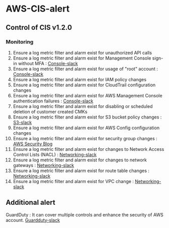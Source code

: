 # AWS-CIS-alert

## Control of CIS v1.2.0

### Monitoring
1. Ensure a log metric filter and alarm exist for unauthorized API calls
2. Ensure a log metric filter and alarm exist for Management Console sign-in without MFA : [Console-slack](https://github.com/4ndersonLin/Console-slack)
3. Ensure a log metric filter and alarm exist for usage of "root" account : [Console-slack](https://github.com/4ndersonLin/Console-slack)
4. Ensure a log metric filter and alarm exist for IAM policy changes
5. Ensure a log metric filter and alarm exist for CloudTrail configuration changes
6. Ensure a log metric filter and alarm exist for AWS Management Console authentication failures : [Console-slack](https://github.com/4ndersonLin/Console-slack)
7. Ensure a log metric filter and alarm exist for disabling or scheduled deletion of customer created CMKs
8. Ensure a log metric filter and alarm exist for S3 bucket policy changes : [S3-slack](https://github.com/4ndersonLin/S3-slack)
9. Ensure a log metric filter and alarm exist for AWS Config configuration changes
10. Ensure a log metric filter and alarm exist for security group changes : [AWS Security Blog](https://aws.amazon.com/tw/blogs/security/how-to-automatically-revert-and-receive-notifications-about-changes-to-your-amazon-vpc-security-groups/)
11. Ensure a log metric filter and alarm exist for changes to Network Access Control Lists (NACL) : [Networking-slack](https://github.com/4ndersonLin/Networking-slack)
12. Ensure a log metric filter and alarm exist for changes to network gateways : [Networking-slack](https://github.com/4ndersonLin/Networking-slack)
13. Ensure a log metric filter and alarm exist for route table changes : [Networking-slack](https://github.com/4ndersonLin/Networking-slack)
14. Ensure a log metric filter and alarm exist for VPC change : [Networking-slack](https://github.com/4ndersonLin/Networking-slack)

## Additional alert
GuardDuty : It can cover multiple controls and enhance the security of AWS account. [Guardduty-slack](https://github.com/4ndersonLin/guardduty-slack)